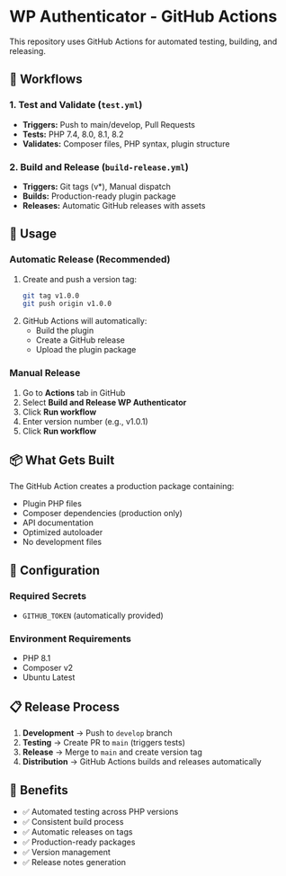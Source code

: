 # WP Authenticator - GitHub Actions

This repository uses GitHub Actions for automated testing, building, and releasing.

## 🔄 Workflows

### 1. Test and Validate (`test.yml`)
- **Triggers:** Push to main/develop, Pull Requests
- **Tests:** PHP 7.4, 8.0, 8.1, 8.2
- **Validates:** Composer files, PHP syntax, plugin structure

### 2. Build and Release (`build-release.yml`)
- **Triggers:** Git tags (v*), Manual dispatch
- **Builds:** Production-ready plugin package
- **Releases:** Automatic GitHub releases with assets

## 🚀 Usage

### Automatic Release (Recommended)
1. Create and push a version tag:
   ```bash
   git tag v1.0.0
   git push origin v1.0.0
   ```
2. GitHub Actions will automatically:
   - Build the plugin
   - Create a GitHub release
   - Upload the plugin package

### Manual Release
1. Go to **Actions** tab in GitHub
2. Select **Build and Release WP Authenticator**
3. Click **Run workflow**
4. Enter version number (e.g., v1.0.1)
5. Click **Run workflow**

## 📦 What Gets Built

The GitHub Action creates a production package containing:
- Plugin PHP files
- Composer dependencies (production only)
- API documentation
- Optimized autoloader
- No development files

## 🔧 Configuration

### Required Secrets
- `GITHUB_TOKEN` (automatically provided)

### Environment Requirements
- PHP 8.1
- Composer v2
- Ubuntu Latest

## 📋 Release Process

1. **Development** → Push to `develop` branch
2. **Testing** → Create PR to `main` (triggers tests)
3. **Release** → Merge to `main` and create version tag
4. **Distribution** → GitHub Actions builds and releases automatically

## 🎯 Benefits

- ✅ Automated testing across PHP versions
- ✅ Consistent build process
- ✅ Automatic releases on tags
- ✅ Production-ready packages
- ✅ Version management
- ✅ Release notes generation
